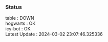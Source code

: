 ### Status


table : DOWN  
hogwarts : OK  
icy-bot : OK  
Latest Update : 2024-03-02 23:07:46.325336
